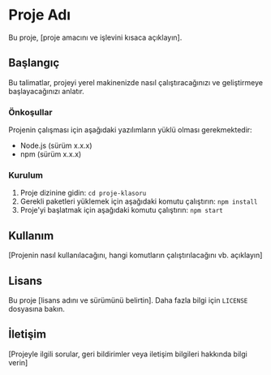 # Proje Adı

Bu proje, [proje amacını ve işlevini kısaca açıklayın].

## Başlangıç

Bu talimatlar, projeyi yerel makinenizde nasıl çalıştıracağınızı ve geliştirmeye başlayacağınızı anlatır.

### Önkoşullar

Projenin çalışması için aşağıdaki yazılımların yüklü olması gerekmektedir:

- Node.js (sürüm x.x.x)
- npm (sürüm x.x.x)

### Kurulum

1. Proje dizinine gidin: `cd proje-klasoru`
2. Gerekli paketleri yüklemek için aşağıdaki komutu çalıştırın: `npm install`
3. Proje'yi başlatmak için aşağıdaki komutu çalıştırın: `npm start`

## Kullanım

[Projenin nasıl kullanılacağını, hangi komutların çalıştırılacağını vb. açıklayın]

## Lisans

Bu proje [lisans adını ve sürümünü belirtin]. Daha fazla bilgi için `LICENSE` dosyasına bakın.

## İletişim

[Projeyle ilgili sorular, geri bildirimler veya iletişim bilgileri hakkında bilgi verin]
